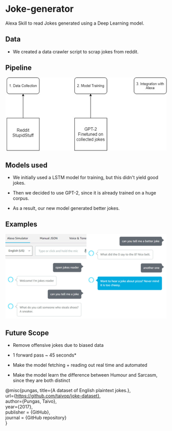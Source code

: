 # Joke-generator

Alexa Skill to read Jokes generated using a Deep Learning model.

## Data

* We created a data crawler script to scrap jokes from reddit.

## Pipeline
![PipelineImage](pipeline.jpg?raw=true "PipelineImage")

## Models used
* We initially used a LSTM model for training, but this didn't yield good jokes.

* Then we decided to use GPT-2, since it is already trained on a huge corpus. 

* As a result, our new model generated better jokes.

## Examples
![ExampleImage](example_image.jpg?raw=true "ExampleImage")

## Future Scope

 * Remove offensive jokes due to biased data

 * 1 forward pass ~ 45 seconds*

 * Make the model fetching + reading out real time and automated 
 
 * Make the model learn the difference between Humour and Sarcasm, since they are both distinct


@misc{pungas,
        title={A dataset of English plaintext jokes.},  
        url={https://github.com/taivop/joke-dataset},  
        author={Pungas, Taivo},  
        year={2017},  
        publisher = {GitHub},  
        journal = {GitHub repository}  
}
